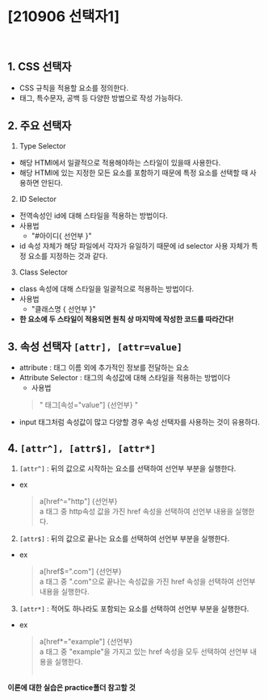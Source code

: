 # [210906 선택자1]

</br>

## 1. CSS 선택자

- CSS 규칙을 적용할 요소를 정의한다.
- 태그, 특수문자, 공백 등 다양한 방법으로 작성 가능하다.

## 2. 주요 선택자

1. Type Selector

- 해당 HTMl에서 일괄적으로 적용해야하는 스타일이 있을때 사용한다.
- 해당 HTMl에 있는 지정한 모든 요소를 포함하기 때문에 특정 요소를 선택할 때 사용하면 안된다.

2. ID Selector

- 전역속성인 id에 대해 스타일을 적용하는 방법이다.
- 사용법
  - "#아이디{ 선언부 }"
- id 속성 자체가 해당 파일에서 각자가 유일하기 때문에 id selector 사용 자체가 특정 요소를 지정하는 것과 같다.

3. Class Selector

- class 속성에 대해 스타일을 일괄적으로 적용하는 방법이다.
- 사용법
  - "클래스명 { 선언부 }"
- **한 요소에 두 스타일이 적용되면 원칙 상 마지막에 작성한 코드를 따라간다!**

## 3. 속성 선택자 ```[attr], [attr=value]```

- attribute : 태그 이름 외에 추가적인 정보를 전달하는 요소
- Attribute Selector : 태그의 속성값에 대해 스타일을 적용하는 방법이다
  - 사용법
  >" 태그[속성="value"] {선언부} "
- input 태그처럼 속성값이 많고 다양할 경우 속성 선택자를 사용하는 것이 유용하다.

## 4. ```[attr^], [attr$], [attr*]```

1. ```[attr^]``` : 뒤의 값으로 시작하는 요소를 선택하여 선언부 부분을 실행한다.
- ex
  > a[href^="http"] {선언부} </br>
  > a 태그 중 http속성 값을 가진 href 속성을 선택하여 선언부 내용을 실행한다.

2. ```[attr$]``` : 뒤의 값으로 끝나는 요소를 선택하여 선언부 부분을 실행한다.
- ex
  > a[href$=".com"] {선언부} </br>
  > a 태그 중 ".com"으로 끝나는 속성값을 가진 href 속성을 선택하여 선언부 내용을 실행한다.

3. ```[attr*]``` : 적어도 하나라도 포함되는 요소를 선택하여 선언부 부분을 실행한다.
- ex
  > a[href*="example"] {선언부} </br>
  >a 태그 중 "example"을 가지고 있는 href 속성을 모두 선택하여 선언부 내용을 실행한다.
</br></br>

**이론에 대한 실습은 practice폴더 참고할 것**